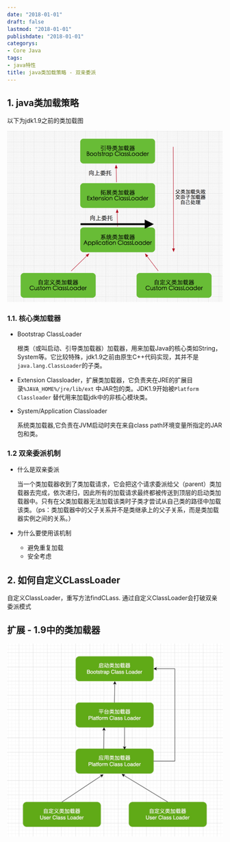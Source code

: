 ```yaml
---
date: "2018-01-01"
draft: false
lastmod: "2018-01-01"
publishdate: "2018-01-01"
categorys:
- Core Java
tags:
- java特性
title: java类加载策略 - 双亲委派
---
```


## 1. java类加载策略

以下为jdk1.9之前的类加载图

![双亲委派四级加载](../../picture/java-load.png)

### 1.1. 核心类加载器

* Bootstrap ClassLoader

  根类（或叫启动、引导类加载器）加载器，用来加载Java的核心类如String，System等。它比较特殊，jdk1.9之前由原生C++代码实现，其并不是`java.lang.ClassLoader`的子类。

* Extension Classloader，扩展类加载器，它负责夹在JRE的扩展目录`%JAVA_HOME%/jre/lib/ext` 中JAR包的类。JDK1.9开始被`Platform Classloader` 替代用来加载jdk中的非核心模块类。

* System/Application Classloader

  系统类加载器,它负责在JVM启动时夹在来自class path环境变量所指定的JAR包和类。

### 1.2 双亲委派机制

* 什么是双亲委派

  当一个类加载器收到了类加载请求，它会把这个请求委派给父（parent）类加载器去完成，依次递归，因此所有的加载请求最终都被传送到顶层的启动类加载器中。只有在父类加载器无法加载该类时子类才尝试从自己类的路径中加载该类。（ps：类加载器中的父子关系并不是类继承上的父子关系，而是类加载器实例之间的关系。）

* 为什么要使用该机制
  * 避免重复加载
  * 安全考虑


## 2. 如何自定义CLassLoader
自定义ClassLoader，重写方法findCLass. 通过自定义ClassLoader会打破双亲委派模式



## 扩展 - 1.9中的类加载器

![class loader jdk9](../../picture/class-load-jdk9.jpg)